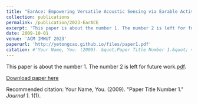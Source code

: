 ```yaml
---
title: "EarAce: Empowering Versatile Acoustic Sensing via Earable Active Noise Cancellation Platform"
collection: publications
permalink: /publication/2023-EarACE
excerpt: 'This paper is about the number 1. The number 2 is left for future work.'
date: 2009-10-01
venue: 'ACM IMWUT 2023'
paperurl: 'http://yetongcao.github.io/files/paper1.pdf'
citation: #'Your Name, You. (2009). &quot;Paper Title Number 1.&quot; <i>Journal 1</i>. 1(1).'
---
```

This paper is about the number 1. The number 2 is left for future work.[pdf](../assets/Curriculum_Vitae.pdf).

[Download paper here]([http://yetongcao.github.io/files/paper1.pdf](https://dl.acm.org/doi/abs/10.1145/3596242))

Recommended citation: Your Name, You. (2009). "Paper Title Number 1." <i>Journal 1</i>. 1(1).
